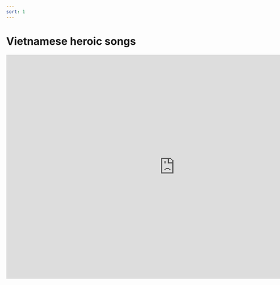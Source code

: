 ```yaml
---
sort: 1
---
```


# Vietnamese heroic songs

<iframe width="900" height="600"
        src="https://www.youtube.com/embed/videoseries?list=PLQpdLg156HYJiAAPXXQ3-iHMv02Ydg_tR"
        title="YouTube video player" frameborder="0"
        allow="accelerometer; autoplay; clipboard-write; encrypted-media; gyroscope; picture-in-picture"
        allowfullscreen></iframe>

